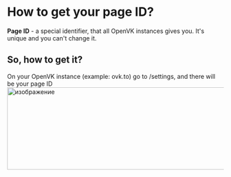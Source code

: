 # How to get your page ID?
**Page ID** - a special identifier, that all OpenVK instances gives you. It's unique and you can't change it.
## So, how to get it?
On your OpenVK instance (example: ovk.to) go to /settings, and there will be your page ID
<img width="738" height="192" alt="изображение" src="https://github.com/user-attachments/assets/95dddd5d-0be4-46a9-be4d-c5ea31a87ba4" />
